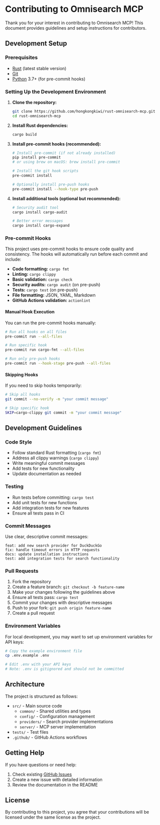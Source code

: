 # Contributing to Omnisearch MCP

Thank you for your interest in contributing to Omnisearch MCP! This document provides guidelines and setup instructions for contributors.

## Development Setup

### Prerequisites

- [Rust](https://rustup.rs/) (latest stable version)
- [Git](https://git-scm.com/)
- [Python](https://python.org/) 3.7+ (for pre-commit hooks)

### Setting Up the Development Environment

1. **Clone the repository:**

   ```bash
   git clone https://github.com/hongkongkiwi/rust-omnisearch-mcp.git
   cd rust-omnisearch-mcp
   ```

2. **Install Rust dependencies:**

   ```bash
   cargo build
   ```

3. **Install pre-commit hooks (recommended):**

   ```bash
   # Install pre-commit (if not already installed)
   pip install pre-commit
   # or using brew on macOS: brew install pre-commit

   # Install the git hook scripts
   pre-commit install

   # Optionally install pre-push hooks
   pre-commit install --hook-type pre-push
   ```

4. **Install additional tools (optional but recommended):**

   ```bash
   # Security audit tool
   cargo install cargo-audit

   # Better error messages
   cargo install cargo-expand
   ```

### Pre-commit Hooks

This project uses pre-commit hooks to ensure code quality and consistency. The hooks will automatically run before each commit and include:

- **Code formatting:** `cargo fmt`
- **Linting:** `cargo clippy`
- **Basic validation:** `cargo check`
- **Security audits:** `cargo audit` (on pre-push)
- **Tests:** `cargo test` (on pre-push)
- **File formatting:** JSON, YAML, Markdown
- **GitHub Actions validation:** `actionlint`

#### Manual Hook Execution

You can run the pre-commit hooks manually:

```bash
# Run all hooks on all files
pre-commit run --all-files

# Run specific hook
pre-commit run cargo-fmt --all-files

# Run only pre-push hooks
pre-commit run --hook-stage pre-push --all-files
```

#### Skipping Hooks

If you need to skip hooks temporarily:

```bash
# Skip all hooks
git commit --no-verify -m "your commit message"

# Skip specific hook
SKIP=cargo-clippy git commit -m "your commit message"
```

## Development Guidelines

### Code Style

- Follow standard Rust formatting (`cargo fmt`)
- Address all clippy warnings (`cargo clippy`)
- Write meaningful commit messages
- Add tests for new functionality
- Update documentation as needed

### Testing

- Run tests before committing: `cargo test`
- Add unit tests for new functions
- Add integration tests for new features
- Ensure all tests pass in CI

### Commit Messages

Use clear, descriptive commit messages:

```
feat: add new search provider for DuckDuckGo
fix: handle timeout errors in HTTP requests
docs: update installation instructions
test: add integration tests for search functionality
```

### Pull Requests

1. Fork the repository
2. Create a feature branch: `git checkout -b feature-name`
3. Make your changes following the guidelines above
4. Ensure all tests pass: `cargo test`
5. Commit your changes with descriptive messages
6. Push to your fork: `git push origin feature-name`
7. Create a pull request

### Environment Variables

For local development, you may want to set up environment variables for API keys:

```bash
# Copy the example environment file
cp .env.example .env

# Edit .env with your API keys
# Note: .env is gitignored and should not be committed
```

## Architecture

The project is structured as follows:

- `src/` - Main source code
  - `common/` - Shared utilities and types
  - `config/` - Configuration management
  - `providers/` - Search provider implementations
  - `server/` - MCP server implementation
- `tests/` - Test files
- `.github/` - GitHub Actions workflows

## Getting Help

If you have questions or need help:

1. Check existing [GitHub Issues](https://github.com/hongkongkiwi/rust-omnisearch-mcp/issues)
2. Create a new issue with detailed information
3. Review the documentation in the README

## License

By contributing to this project, you agree that your contributions will be licensed under the same license as the project.
